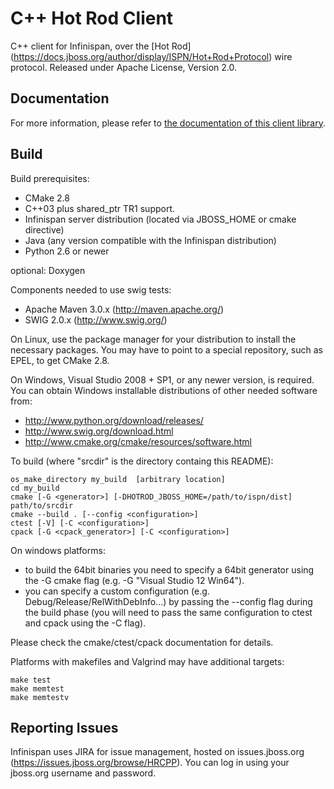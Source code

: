# C++ Hot Rod Client #

C++ client for Infinispan, over the [Hot Rod] (https://docs.jboss.org/author/display/ISPN/Hot+Rod+Protocol) wire protocol.
Released under Apache License, Version 2.0.

## Documentation
For more information, please refer to [the documentation of this client library](documentation/index.adoc).

## Build ##
Build prerequisites: 

* CMake 2.8
* C++03 plus shared_ptr TR1 support.
* Infinispan server distribution (located via JBOSS_HOME or cmake directive)
* Java (any version compatible with the Infinispan distribution)
* Python 2.6 or newer
  
optional: Doxygen

Components needed to use swig tests: 
* Apache Maven 3.0.x (http://maven.apache.org/)
* SWIG 2.0.x (http://www.swig.org/)

On Linux, use the package manager for your distribution to install the
necessary packages.  You may have to point to a special repository,
such as EPEL, to get CMake 2.8.

On Windows, Visual Studio 2008 + SP1, or any newer version, is
required.  You can obtain Windows installable distributions of other
needed software from:

* http://www.python.org/download/releases/
* http://www.swig.org/download.html
* http://www.cmake.org/cmake/resources/software.html

To build (where "srcdir" is the directory containg this README):

    os_make_directory my_build  [arbitrary location]
    cd my_build
    cmake [-G <generator>] [-DHOTROD_JBOSS_HOME=/path/to/ispn/dist] path/to/srcdir
    cmake --build . [--config <configuration>]
    ctest [-V] [-C <configuration>]
    cpack [-G <cpack_generator>] [-C <configuration>]

On windows platforms:

* to build the 64bit binaries you need to specify a 64bit generator using
the -G cmake flag (e.g. -G "Visual Studio 12 Win64").
* you can specify a custom configuration (e.g. Debug/Release/RelWithDebInfo...)
by passing the --config flag during the build phase (you will need to pass
the same configuration to ctest and cpack using the -C flag).

Please check the cmake/ctest/cpack documentation for details.

Platforms with makefiles and Valgrind may have additional targets:

    make test
    make memtest
    make memtestv

## Reporting Issues ##
Infinispan uses JIRA for issue management, hosted on issues.jboss.org
(https://issues.jboss.org/browse/HRCPP). You can log in using your jboss.org
username and password.